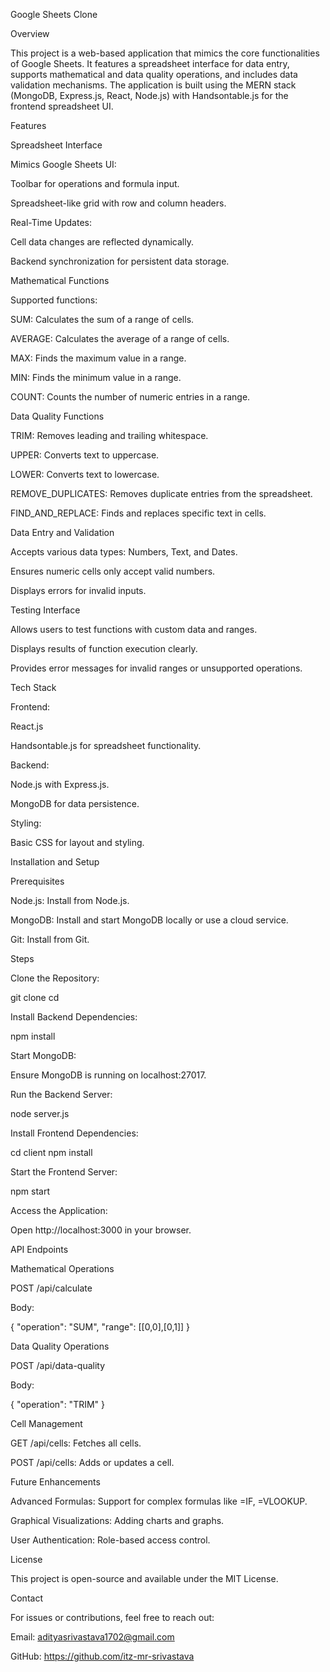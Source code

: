 Google Sheets Clone

Overview

This project is a web-based application that mimics the core functionalities of Google Sheets. It features a spreadsheet interface for data entry, supports mathematical and data quality operations, and includes data validation mechanisms. The application is built using the MERN stack (MongoDB, Express.js, React, Node.js) with Handsontable.js for the frontend spreadsheet UI.

Features

Spreadsheet Interface

Mimics Google Sheets UI:

Toolbar for operations and formula input.

Spreadsheet-like grid with row and column headers.

Real-Time Updates:

Cell data changes are reflected dynamically.

Backend synchronization for persistent data storage.

Mathematical Functions

Supported functions:

SUM: Calculates the sum of a range of cells.

AVERAGE: Calculates the average of a range of cells.

MAX: Finds the maximum value in a range.

MIN: Finds the minimum value in a range.

COUNT: Counts the number of numeric entries in a range.

Data Quality Functions

TRIM: Removes leading and trailing whitespace.

UPPER: Converts text to uppercase.

LOWER: Converts text to lowercase.

REMOVE_DUPLICATES: Removes duplicate entries from the spreadsheet.

FIND_AND_REPLACE: Finds and replaces specific text in cells.

Data Entry and Validation

Accepts various data types: Numbers, Text, and Dates.

Ensures numeric cells only accept valid numbers.

Displays errors for invalid inputs.

Testing Interface

Allows users to test functions with custom data and ranges.

Displays results of function execution clearly.

Provides error messages for invalid ranges or unsupported operations.

Tech Stack

Frontend:

React.js

Handsontable.js for spreadsheet functionality.

Backend:

Node.js with Express.js.

MongoDB for data persistence.

Styling:

Basic CSS for layout and styling.

Installation and Setup

Prerequisites

Node.js: Install from Node.js.

MongoDB: Install and start MongoDB locally or use a cloud service.

Git: Install from Git.

Steps

Clone the Repository:

git clone <repository-link>
cd <repository-folder>

Install Backend Dependencies:

npm install

Start MongoDB:

Ensure MongoDB is running on localhost:27017.

Run the Backend Server:

node server.js

Install Frontend Dependencies:

cd client
npm install

Start the Frontend Server:

npm start

Access the Application:

Open http://localhost:3000 in your browser.

API Endpoints

Mathematical Operations

POST /api/calculate

Body:

{
  "operation": "SUM",
  "range": [[0,0],[0,1]]
}

Data Quality Operations

POST /api/data-quality

Body:

{
  "operation": "TRIM"
}

Cell Management

GET /api/cells: Fetches all cells.

POST /api/cells: Adds or updates a cell.

Future Enhancements

Advanced Formulas: Support for complex formulas like =IF, =VLOOKUP.

Graphical Visualizations: Adding charts and graphs.

User Authentication: Role-based access control.

License

This project is open-source and available under the MIT License.

Contact

For issues or contributions, feel free to reach out:

Email: adityasrivastava1702@gmail.com

GitHub: https://github.com/itz-mr-srivastava

